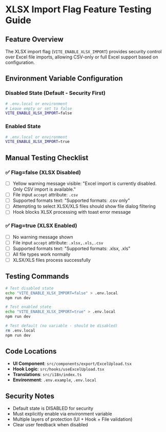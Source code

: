 # XLSX Import Flag Feature Testing Guide

## Feature Overview
The XLSX import flag (`VITE_ENABLE_XLSX_IMPORT`) provides security control over Excel file imports, allowing CSV-only or full Excel support based on configuration.

## Environment Variable Configuration

### Disabled State (Default - Security First)
```bash
# .env.local or environment
# Leave empty or set to false
VITE_ENABLE_XLSX_IMPORT=false
```

### Enabled State
```bash
# .env.local or environment
VITE_ENABLE_XLSX_IMPORT=true
```

## Manual Testing Checklist

### ✅ Flag=false (XLSX Disabled)
- [ ] Yellow warning message visible: "Excel import is currently disabled. Only CSV import is available."
- [ ] File input `accept` attribute: `.csv`
- [ ] Supported formats text: "Supported formats: .csv only"
- [ ] Attempting to select XLSX/XLS files should show file dialog filtering
- [ ] Hook blocks XLSX processing with toast error message

### ✅ Flag=true (XLSX Enabled)  
- [ ] No warning message shown
- [ ] File input `accept` attribute: `.xlsx,.xls,.csv`
- [ ] Supported formats text: "Supported formats: .xlsx, .xls"
- [ ] All file types work normally
- [ ] XLSX/XLS files process successfully

## Testing Commands

```bash
# Test disabled state
echo "VITE_ENABLE_XLSX_IMPORT=false" > .env.local
npm run dev

# Test enabled state  
echo "VITE_ENABLE_XLSX_IMPORT=true" > .env.local
npm run dev

# Test default (no variable - should be disabled)
rm .env.local
npm run dev
```

## Code Locations

- **UI Component**: `src/components/export/ExcelUpload.tsx`
- **Hook Logic**: `src/hooks/useExcelUpload.tsx`
- **Translations**: `src/i18n/index.ts`
- **Environment**: `.env.example`, `.env.local`

## Security Notes

- Default state is DISABLED for security
- Must explicitly enable via environment variable
- Multiple layers of protection (UI + Hook + File validation)
- Clear user feedback when disabled